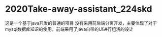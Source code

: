 # 2020Take-away-assistant_224skd
这是一个基于java开发的普通的项目
没有采用前后端分离开发，主要体现了对于mysql数据库知识的使用，前端采用了java自带的UI进行粗浅的设计
